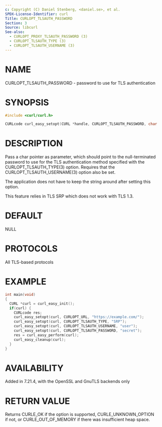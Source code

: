 ```yaml
---
c: Copyright (C) Daniel Stenberg, <daniel.se>, et al.
SPDX-License-Identifier: curl
Title: CURLOPT_TLSAUTH_PASSWORD
Section: 3
Source: libcurl
See-also:
  - CURLOPT_PROXY_TLSAUTH_PASSWORD (3)
  - CURLOPT_TLSAUTH_TYPE (3)
  - CURLOPT_TLSAUTH_USERNAME (3)
---
```


# NAME

CURLOPT_TLSAUTH_PASSWORD - password to use for TLS authentication

# SYNOPSIS

~~~c
#include <curl/curl.h>

CURLcode curl_easy_setopt(CURL *handle, CURLOPT_TLSAUTH_PASSWORD, char *pwd);
~~~

# DESCRIPTION

Pass a char pointer as parameter, which should point to the null-terminated
password to use for the TLS authentication method specified with the
CURLOPT_TLSAUTH_TYPE(3) option. Requires that the
CURLOPT_TLSAUTH_USERNAME(3) option also be set.

The application does not have to keep the string around after setting this
option.

This feature relies in TLS SRP which does not work with TLS 1.3.

# DEFAULT

NULL

# PROTOCOLS

All TLS-based protocols

# EXAMPLE

~~~c
int main(void)
{
  CURL *curl = curl_easy_init();
  if(curl) {
    CURLcode res;
    curl_easy_setopt(curl, CURLOPT_URL, "https://example.com/");
    curl_easy_setopt(curl, CURLOPT_TLSAUTH_TYPE, "SRP");
    curl_easy_setopt(curl, CURLOPT_TLSAUTH_USERNAME, "user");
    curl_easy_setopt(curl, CURLOPT_TLSAUTH_PASSWORD, "secret");
    res = curl_easy_perform(curl);
    curl_easy_cleanup(curl);
  }
}
~~~

# AVAILABILITY

Added in 7.21.4, with the OpenSSL and GnuTLS backends only

# RETURN VALUE

Returns CURLE_OK if the option is supported, CURLE_UNKNOWN_OPTION if not, or
CURLE_OUT_OF_MEMORY if there was insufficient heap space.
